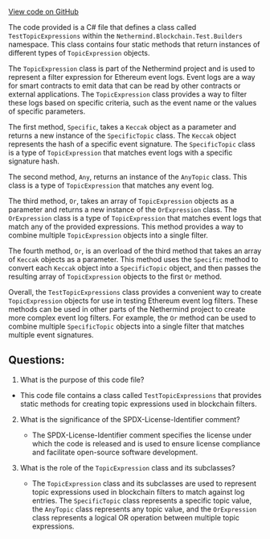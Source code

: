 [View code on GitHub](https://github.com/NethermindEth/nethermind/src/Nethermind/Nethermind.Blockchain.Test/Builders/TestTopicExpressions.cs)

The code provided is a C# file that defines a class called `TestTopicExpressions` within the `Nethermind.Blockchain.Test.Builders` namespace. This class contains four static methods that return instances of different types of `TopicExpression` objects. 

The `TopicExpression` class is part of the Nethermind project and is used to represent a filter expression for Ethereum event logs. Event logs are a way for smart contracts to emit data that can be read by other contracts or external applications. The `TopicExpression` class provides a way to filter these logs based on specific criteria, such as the event name or the values of specific parameters.

The first method, `Specific`, takes a `Keccak` object as a parameter and returns a new instance of the `SpecificTopic` class. The `Keccak` object represents the hash of a specific event signature. The `SpecificTopic` class is a type of `TopicExpression` that matches event logs with a specific signature hash.

The second method, `Any`, returns an instance of the `AnyTopic` class. This class is a type of `TopicExpression` that matches any event log.

The third method, `Or`, takes an array of `TopicExpression` objects as a parameter and returns a new instance of the `OrExpression` class. The `OrExpression` class is a type of `TopicExpression` that matches event logs that match any of the provided expressions. This method provides a way to combine multiple `TopicExpression` objects into a single filter.

The fourth method, `Or`, is an overload of the third method that takes an array of `Keccak` objects as a parameter. This method uses the `Specific` method to convert each `Keccak` object into a `SpecificTopic` object, and then passes the resulting array of `TopicExpression` objects to the first `Or` method.

Overall, the `TestTopicExpressions` class provides a convenient way to create `TopicExpression` objects for use in testing Ethereum event log filters. These methods can be used in other parts of the Nethermind project to create more complex event log filters. For example, the `Or` method can be used to combine multiple `SpecificTopic` objects into a single filter that matches multiple event signatures.
## Questions: 
 1. What is the purpose of this code file?
   - This code file contains a class called `TestTopicExpressions` that provides static methods for creating topic expressions used in blockchain filters.

2. What is the significance of the SPDX-License-Identifier comment?
   - The SPDX-License-Identifier comment specifies the license under which the code is released and is used to ensure license compliance and facilitate open-source software development.

3. What is the role of the `TopicExpression` class and its subclasses?
   - The `TopicExpression` class and its subclasses are used to represent topic expressions used in blockchain filters to match against log entries. The `SpecificTopic` class represents a specific topic value, the `AnyTopic` class represents any topic value, and the `OrExpression` class represents a logical OR operation between multiple topic expressions.